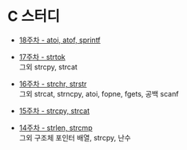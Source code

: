 # C 스터디

- [18주차 - atoi, atof, sprintf](https://github.com/pqj163/IN_C_study/blob/master/work/18%EC%A3%BC%EC%B0%A8/readme.md)  

- [17주차 - strtok](https://github.com/pqj163/IN_C_study/blob/master/work/17%EC%A3%BC%EC%B0%A8/readme.md)  
  그외 strcpy, strcat

- [16주차 - strchr, strstr](https://github.com/pqj163/IN_C_study/blob/master/work/16%EC%A3%BC%EC%B0%A8/readme.md)  
  그외 strcat, strncpy, atoi, fopne, fgets, 공백 scanf

- [15주차 - strcpy, strcat](https://github.com/pqj163/IN_C_study/blob/master/work/15%EC%A3%BC%EC%B0%A8/readme.md)  

- [14주차 - strlen, strcmp](https://github.com/pqj163/IN_C_study/blob/master/work/14%EC%A3%BC%EC%B0%A8/readme.md)  
  그외 구조체 포인터 배열, strcpy, 난수
